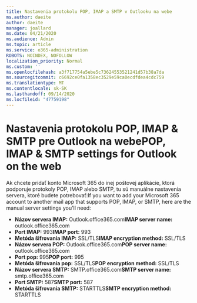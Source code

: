```yaml
---
title: Nastavenia protokolu POP, IMAP a SMTP v Outlooku na webe
ms.author: daeite
author: daeite
manager: joallard
ms.date: 04/21/2020
ms.audience: Admin
ms.topic: article
ms.service: o365-administration
ROBOTS: NOINDEX, NOFOLLOW
localization_priority: Normal
ms.custom: ''
ms.openlocfilehash: a3f717754a5ebe5c73624553521241d57b38a7da
ms.sourcegitcommit: c6692ce0fa1358ec3529e59ca0ecdfdea4cdc759
ms.translationtype: MT
ms.contentlocale: sk-SK
ms.lasthandoff: 09/14/2020
ms.locfileid: "47759198"
---
```

# <a name="pop-imap--smtp-settings-for-outlook-on-the-web"></a><span data-ttu-id="fafa5-102">Nastavenia protokolu POP, IMAP & SMTP pre Outlook na webe</span><span class="sxs-lookup"><span data-stu-id="fafa5-102">POP, IMAP & SMTP settings for Outlook on the web</span></span>

<span data-ttu-id="fafa5-103">Ak chcete pridať konto Microsoft 365 do inej poštovej aplikácie, ktorá podporuje protokoly POP, IMAP alebo SMTP, tu sú manuálne nastavenia servera, ktoré budete potrebovať:</span><span class="sxs-lookup"><span data-stu-id="fafa5-103">If you want to add your Microsoft 365 account to another mail app that supports POP, IMAP, or SMTP, here are the manual server settings you'll need:</span></span>
  
- <span data-ttu-id="fafa5-104">**Názov servera IMAP:** Outlook.office365.com</span><span class="sxs-lookup"><span data-stu-id="fafa5-104">**IMAP server name:** outlook.office365.com</span></span>
- <span data-ttu-id="fafa5-105">**Port IMAP:** 993</span><span class="sxs-lookup"><span data-stu-id="fafa5-105">**IMAP port:** 993</span></span>
- <span data-ttu-id="fafa5-106">**Metóda šifrovania IMAP:** SSL/TLS</span><span class="sxs-lookup"><span data-stu-id="fafa5-106">**IMAP encryption method:** SSL/TLS</span></span>
- <span data-ttu-id="fafa5-107">**Názov servera POP:** Outlook.office365.com</span><span class="sxs-lookup"><span data-stu-id="fafa5-107">**POP server name:** outlook.office365.com</span></span>  
- <span data-ttu-id="fafa5-108">**Port pop:** 995</span><span class="sxs-lookup"><span data-stu-id="fafa5-108">**POP port:** 995</span></span>  
- <span data-ttu-id="fafa5-109">**Metóda šifrovania pop:** SSL/TLS</span><span class="sxs-lookup"><span data-stu-id="fafa5-109">**POP encryption method:** SSL/TLS</span></span>  
- <span data-ttu-id="fafa5-110">**Názov servera SMTP:** SMTP.office365.com</span><span class="sxs-lookup"><span data-stu-id="fafa5-110">**SMTP server name:** smtp.office365.com</span></span>
- <span data-ttu-id="fafa5-111">**Port SMTP:** 587</span><span class="sxs-lookup"><span data-stu-id="fafa5-111">**SMTP port:** 587</span></span>
- <span data-ttu-id="fafa5-112">**Metóda šifrovania SMTP:** STARTTLS</span><span class="sxs-lookup"><span data-stu-id="fafa5-112">**SMTP encryption method:** STARTTLS</span></span>